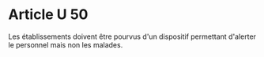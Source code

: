 # Article U 50

Les établissements doivent être pourvus d'un dispositif permettant d'alerter le personnel mais non les malades.
